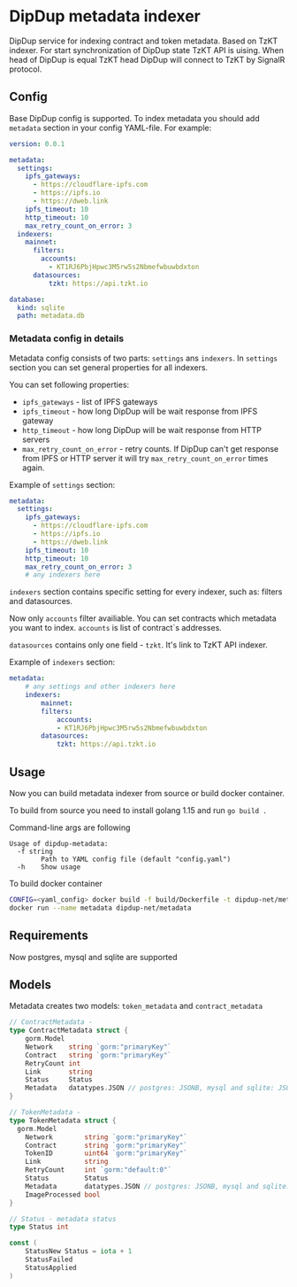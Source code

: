 # DipDup metadata indexer

DipDup service for indexing contract and token metadata. Based on TzKT indexer. For start synchronization of DipDup state TzKT API is uising. When head of DipDup is equal TzKT head DipDup will connect to TzKT by SignalR protocol.

## Config

Base DipDup config is supported. To index metadata you should add `metadata` section in your config YAML-file. For example:

```yaml
version: 0.0.1

metadata:
  settings:
    ipfs_gateways:
      - https://cloudflare-ipfs.com
      - https://ipfs.io
      - https://dweb.link
    ipfs_timeout: 10
    http_timeout: 10
    max_retry_count_on_error: 3
  indexers:
    mainnet:
      filters:
        accounts:
          - KT1RJ6PbjHpwc3M5rw5s2Nbmefwbuwbdxton
      datasources:
          tzkt: https://api.tzkt.io

database:
  kind: sqlite
  path: metadata.db

```

### Metadata config in details

Metadata config consists of two parts: `settings` ans `indexers`.
In `settings` section you can set general properties for all indexers.

You can set following properties:

* `ipfs_gateways` - list of IPFS gateways
* `ipfs_timeout` - how long DipDup will be wait response from IPFS gateway
* `http_timeout` - how long DipDup will be wait response from HTTP servers
* `max_retry_count_on_error` - retry counts. If DipDup can't get response from IPFS or HTTP server it will try `max_retry_count_on_error` times again. 

Example of `settings` section:

```yaml
metadata:
  settings:
    ipfs_gateways:
      - https://cloudflare-ipfs.com
      - https://ipfs.io
      - https://dweb.link
    ipfs_timeout: 10
    http_timeout: 10
    max_retry_count_on_error: 3
    # any indexers here
```

`indexers` section contains specific setting for every indexer, such as: filters and datasources.

Now only `accounts` filter availiable. You can set contracts which metadata you want to index. `accounts` is list of contract`s addresses.

`datasources` contains only one field - `tzkt`. It's link to TzKT API indexer.

Example of `indexers` section:

```yaml
metadata:
    # any settings and other indexers here
    indexers:
        mainnet:
        filters:
            accounts:
            - KT1RJ6PbjHpwc3M5rw5s2Nbmefwbuwbdxton
        datasources:
            tzkt: https://api.tzkt.io
```

## Usage

Now you can build metadata indexer from source or build docker container.

To build from source you need to install golang 1.15 and run `go build .`

Command-line args are following
```
Usage of dipdup-metadata:
  -f string
        Path to YAML config file (default "config.yaml")
  -h    Show usage
```

To build docker container

```bash
CONFIG=<yaml_config> docker build -f build/Dockerfile -t dipdup-net/metadata:latest .
docker run --name metadata dipdup-net/metadata
```

## Requirements

Now postgres, mysql and sqlite are supported

## Models

Metadata creates two models: `token_metadata` and `contract_metadata`


```go
// ContractMetadata -
type ContractMetadata struct {
	gorm.Model
	Network    string `gorm:"primaryKey"`
	Contract   string `gorm:"primaryKey"`
	RetryCount int
	Link       string
	Status     Status
	Metadata   datatypes.JSON // postgres: JSONB, mysql and sqlite: JSON
}

// TokenMetadata -
type TokenMetadata struct {
  gorm.Model
	Network        string `gorm:"primaryKey"`
	Contract       string `gorm:"primaryKey"`
	TokenID        uint64 `gorm:"primaryKey"`
	Link           string
	RetryCount     int `gorm:"default:0"`
	Status         Status
	Metadata       datatypes.JSON // postgres: JSONB, mysql and sqlite: JSON
	ImageProcessed bool 
}

// Status - metadata status
type Status int

const (
	StatusNew Status = iota + 1
	StatusFailed
	StatusApplied
)
```
